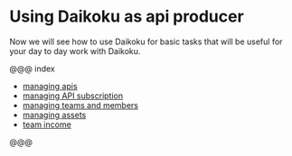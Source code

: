 # Using Daikoku as api producer

Now we will see how to use Daikoku for basic tasks that will be useful for your day to day work with Daikoku.


@@@ index

* [managing apis](./1-apis.md)
* [managing API subscription](./2-subscriptions.md)
* [managing teams and members](./2-members.md)
* [managing assets](./3-assets.md)
* [team income](./4-income.md)

@@@

